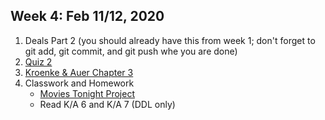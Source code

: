 ## Week 4: Feb 11/12, 2020
1. Deals Part 2 (you should already have this from week 1; don't forget to git add, git commit, and git push whe you are done)
2. [Quiz 2](https://docs.google.com/forms/d/e/1FAIpQLSfCFCBPL5ZGithYHz3PrIB-QNvKgsowpzKCAGVgc3F7pvt78g/viewform?usp=sf_link)
3. [Kroenke & Auer Chapter 3](../Slides/L4_Relational_Model_And_Normalization.pdf)
4. Classwork and Homework
    * [Movies Tonight Project](https://classroom.github.com/a/jKFJTlLx)
    * Read K/A 6 and K/A 7 (DDL only)